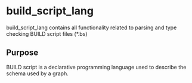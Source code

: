 # build_script_lang
build_script_lang contains all functionality related to parsing and type checking BUILD script files (*.bs)

## Purpose
BUILD script is a declarative programming language used to describe the schema used by a graph.
